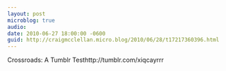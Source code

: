 ```yaml
---
layout: post
microblog: true
audio: 
date: 2010-06-27 18:00:00 -0600
guid: http://craigmcclellan.micro.blog/2010/06/28/t17217360396.html
---
```

Crossroads: A Tumblr Testhttp://tumblr.com/xiqcayrrr
